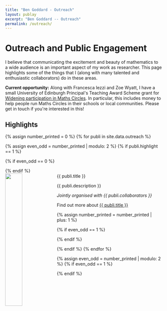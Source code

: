 ```yaml
---
title: "Ben Goddard - Outreach"
layout: publay
excerpt: "Ben Goddard -- Outreach"
permalink: /outreach/
---
```


# Outreach and Public Engagement

I believe that communicating the excitement and beauty of mathematics to a wide audience is an important aspect of my work as researcher. This page highlights some of the things that I (along with many talented and enthusiastic collaborators) do in these areas.

**Current opportunity:**  Along with Francesca Iezzi and Zoe Wyatt, I have a small University of Edinburgh Principal's Teaching Award Scheme grant for <a href="https://www.ed.ac.uk/institute-academic-development/learning-teaching/funding/funding/previous-projects/year/march-2019/widening-participation-maths-circles">Widening participation in Maths Circles</a>.  In particular, this includes money to help people run Maths Circles in their schools or local communities.  Please get in touch if you're interested in this!

## Highlights
{% assign number_printed = 0 %}
{% for publi in site.data.outreach %}

{% assign even_odd = number_printed | modulo: 2 %}
{% if publi.highlight == 1 %}

{% if even_odd == 0 %}
<div class="row">
{% endif %}

<div class="col-sm-6 clearfix">
 <div class="well">
  <pubtit>{{ publi.title }}</pubtit>
<img src="{{ site.url }}{{ site.baseurl }}/images/outreach/{{ publi.image }}" class="img-responsive" width="33%" style="float: left" />
  <p>{{ publi.description }}</p>
  <p><em>Jointly organised with {{ publi.collaborators }}</em></p>
  <p>Find out more about <a href="{{ publi.link.url }}">{{ publi.title }}</a></p>
 </div>
</div>

{% assign number_printed = number_printed | plus: 1 %}

{% if even_odd == 1 %}
</div>
{% endif %}

{% endif %}
{% endfor %}

{% assign even_odd = number_printed | modulo: 2 %}
{% if even_odd == 1 %}
</div>
{% endif %}